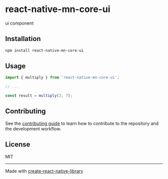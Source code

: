 # react-native-mn-core-ui

ui component

## Installation

```sh
npm install react-native-mn-core-ui
```

## Usage


```js
import { multiply } from 'react-native-mn-core-ui';

// ...

const result = multiply(3, 7);
```


## Contributing

See the [contributing guide](CONTRIBUTING.md) to learn how to contribute to the repository and the development workflow.

## License

MIT

---

Made with [create-react-native-library](https://github.com/callstack/react-native-builder-bob)
